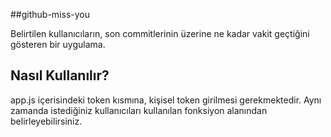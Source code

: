 ##github-miss-you

Belirtilen kullanıcıların, son commitlerinin üzerine ne kadar vakit geçtiğini gösteren bir uygulama.

## Nasıl Kullanılır?

app.js içerisindeki token kısmına, kişisel token girilmesi gerekmektedir. Aynı zamanda istediğiniz kullanıcıları kullanılan fonksiyon alanından belirleyebilirsiniz.

